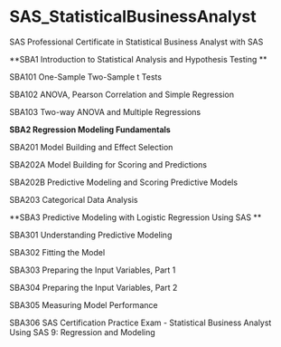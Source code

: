 # SAS_StatisticalBusinessAnalyst
SAS Professional Certificate in Statistical Business Analyst with SAS


**SBA1 Introduction to Statistical Analysis and Hypothesis Testing **

SBA101 One-Sample Two-Sample t Tests

SBA102 ANOVA, Pearson Correlation and Simple Regression

SBA103 Two-way ANOVA and Multiple Regressions


**SBA2 Regression Modeling Fundamentals**

SBA201 Model Building and Effect Selection

SBA202A Model Building for Scoring and Predictions

SBA202B Predictive Modeling and Scoring Predictive Models

SBA203 Categorical Data Analysis


**SBA3 Predictive Modeling with Logistic Regression Using SAS **

SBA301 Understanding Predictive Modeling

SBA302 Fitting the Model

SBA303 Preparing the Input Variables, Part 1

SBA304 Preparing the Input Variables, Part 2

SBA305 Measuring Model Performance

SBA306 SAS Certification Practice Exam - Statistical Business Analyst Using SAS 9: Regression and Modeling
